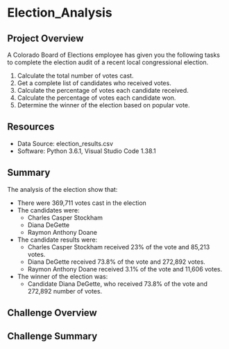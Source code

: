 # Election_Analysis

## Project Overview 
A Colorado Board of Elections employee has given you the following tasks to complete the election audit of a recent local congressional election.

1. Calculate the total number of votes cast.
2. Get a complete list of candidates who received votes.
3. Calculate the percentage of votes each candidate received.
4. Calculate the percentage of votes each candidate won. 
5. Determine the winner of the election based on popular vote.

## Resources 
- Data Source: election_results.csv
- Software: Python 3.6.1, Visual Studio Code 1.38.1

## Summary 
The analysis of the election show that: 
- There were 369,711 votes cast in the election
- The candidates were: 
    - Charles Casper Stockham
    - Diana DeGette
    - Raymon Anthony Doane
- The candidate results were: 
    - Charles Casper Stockham received 23% of the vote and 85,213 votes.
    - Diana DeGette received 73.8% of the vote and 272,892 votes.
    - Raymon Anthony Doane received 3.1% of the vote and 11,606 votes.
- The winner of the election was: 
    - Candidate Diana DeGette, who received 73.8% of the vote and 272,892 number of votes. 
    
## Challenge Overview
## Challenge Summary